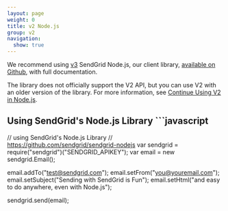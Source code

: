 ```yaml
---
layout: page
weight: 0
title: v2 Node.js
group: v2
navigation:
  show: true
---
```

<call-out>

We recommend using <a href="https://sendgrid.com/docs/Integrate/Code_Examples/v3_Mail/nodejs.html">v3</a> SendGrid Node.js, our client library, <a href="https://github.com/sendgrid/sendgrid-nodejs">available on Github</a>, with full documentation. </call-out>

<call-out>

The library does not officially support the V2 API, but you can use V2 with an older version of the library. For more information, see [Continue Using V2 in Node.js](https://github.com/sendgrid/sendgrid-nodejs/blob/master/TROUBLESHOOTING.md#v2).

</call-out>

##  Using SendGrid's Node.js Library  	```javascript
// using SendGrid's Node.js Library
// https://github.com/sendgrid/sendgrid-nodejs
var sendgrid = require("sendgrid")("SENDGRID_APIKEY");
var email = new sendgrid.Email();

email.addTo("test@sendgrid.com");
email.setFrom("you@youremail.com");
email.setSubject("Sending with SendGrid is Fun");
email.setHtml("and easy to do anywhere, even with Node.js");

sendgrid.send(email);
```
